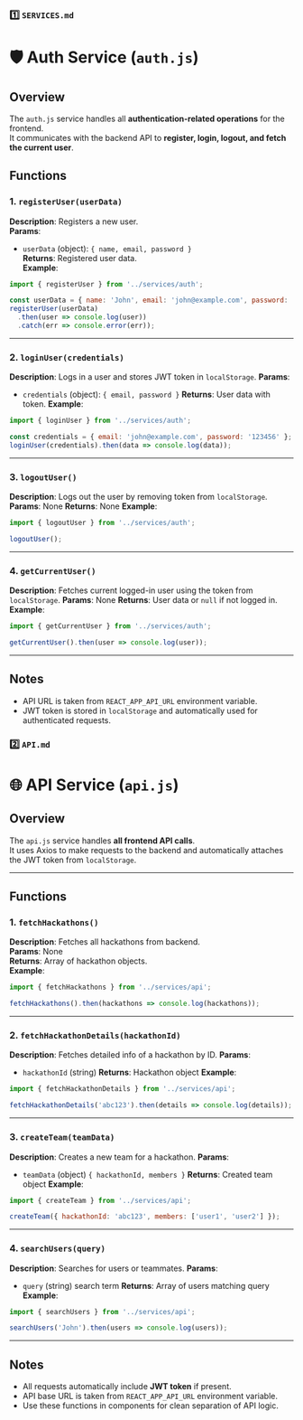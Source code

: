 
### **1️⃣ `SERVICES.md`**


# 🛡️ Auth Service (`auth.js`)

## Overview
The `auth.js` service handles all **authentication-related operations** for the frontend.  
It communicates with the backend API to **register, login, logout, and fetch the current user**.



## Functions

### 1. `registerUser(userData)`
**Description**: Registers a new user.  
**Params**:  
- `userData` (object): `{ name, email, password }`  
**Returns**: Registered user data.  
**Example**:
```javascript
import { registerUser } from '../services/auth';

const userData = { name: 'John', email: 'john@example.com', password: '123456' };
registerUser(userData)
  .then(user => console.log(user))
  .catch(err => console.error(err));
````

---

### 2. `loginUser(credentials)`

**Description**: Logs in a user and stores JWT token in `localStorage`.
**Params**:

* `credentials` (object): `{ email, password }`
  **Returns**: User data with token.
  **Example**:

```javascript
import { loginUser } from '../services/auth';

const credentials = { email: 'john@example.com', password: '123456' };
loginUser(credentials).then(data => console.log(data));
```

---

### 3. `logoutUser()`

**Description**: Logs out the user by removing token from `localStorage`.
**Params**: None
**Returns**: None
**Example**:

```javascript
import { logoutUser } from '../services/auth';

logoutUser();
```

---

### 4. `getCurrentUser()`

**Description**: Fetches current logged-in user using the token from `localStorage`.
**Params**: None
**Returns**: User data or `null` if not logged in.
**Example**:

```javascript
import { getCurrentUser } from '../services/auth';

getCurrentUser().then(user => console.log(user));
```

---

## Notes

* API URL is taken from `REACT_APP_API_URL` environment variable.
* JWT token is stored in `localStorage` and automatically used for authenticated requests.





### **2️⃣ `API.md`**

# 🌐 API Service (`api.js`)

## Overview
The `api.js` service handles **all frontend API calls**.  
It uses Axios to make requests to the backend and automatically attaches the JWT token from `localStorage`.

---

## Functions

### 1. `fetchHackathons()`
**Description**: Fetches all hackathons from backend.  
**Params**: None  
**Returns**: Array of hackathon objects.  
**Example**:
```javascript
import { fetchHackathons } from '../services/api';

fetchHackathons().then(hackathons => console.log(hackathons));
````

---

### 2. `fetchHackathonDetails(hackathonId)`

**Description**: Fetches detailed info of a hackathon by ID.
**Params**:

* `hackathonId` (string)
  **Returns**: Hackathon object
  **Example**:

```javascript
import { fetchHackathonDetails } from '../services/api';

fetchHackathonDetails('abc123').then(details => console.log(details));
```

---

### 3. `createTeam(teamData)`

**Description**: Creates a new team for a hackathon.
**Params**:

* `teamData` (object) `{ hackathonId, members }`
  **Returns**: Created team object
  **Example**:

```javascript
import { createTeam } from '../services/api';

createTeam({ hackathonId: 'abc123', members: ['user1', 'user2'] });
```

---

### 4. `searchUsers(query)`

**Description**: Searches for users or teammates.
**Params**:

* `query` (string) search term
  **Returns**: Array of users matching query
  **Example**:

```javascript
import { searchUsers } from '../services/api';

searchUsers('John').then(users => console.log(users));
```

---

## Notes

* All requests automatically include **JWT token** if present.
* API base URL is taken from `REACT_APP_API_URL` environment variable.
* Use these functions in components for clean separation of API logic.



